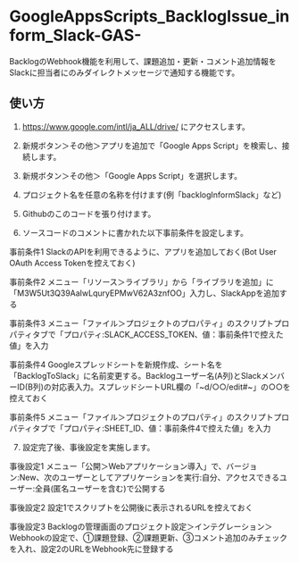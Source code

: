 # GoogleAppsScripts_BacklogIssue_inform_Slack-GAS-
BacklogのWebhook機能を利用して、課題追加・更新・コメント追加情報をSlackに担当者にのみダイレクトメッセージで通知する機能です。

## 使い方

1. https://www.google.com/intl/ja_ALL/drive/ にアクセスします。
1. 新規ボタン＞その他＞アプリを追加で「Google Apps Script」を検索し、接続します。
1. 新規ボタン＞その他＞「Google Apps Script」を選択します。
1. プロジェクト名を任意の名称を付けます(例「backlogInformSlack」など)
1. Githubのこのコードを張り付けます。

1. ソースコードのコメントに書かれた以下事前条件を設定します。

事前条件1 SlackのAPIを利用できるように、アプリを追加しておく(Bot User OAuth Access Tokenを控えておく)

事前条件2 メニュー「リソース＞ライブラリ」から「ライブラリを追加」に「M3W5Ut3Q39AaIwLquryEPMwV62A3znfOO」入力し、SlackAppを追加する

事前条件3 メニュー「ファイル＞プロジェクトのプロパティ」のスクリプトプロパティタブで「プロパティ:SLACK_ACCESS_TOKEN、値：事前条件1で控えた値」を入力

事前条件4 Googleスプレッドシートを新規作成、シート名を「BacklogToSlack」に名前変更する。Backlogユーザー名(A列)とSlackメンバーID(B列)の対応表入力。スプレッドシートURL欄の「~d/○○/edit#~」の○○を控えておく

事前条件5 メニュー「ファイル＞プロジェクトのプロパティ」のスクリプトプロパティタブで「プロパティ:SHEET_ID、値：事前条件4で控えた値」を入力

7. 設定完了後、事後設定を実施します。

事後設定1 メニュー「公開＞Webアプリケーション導入」で、バージョン:New、次のユーザーとしてアプリケーションを実行:自分、アクセスできるユーザー:全員(匿名ユーザーを含む)で公開する

事後設定2 設定1でスクリプトを公開後に表示されるURLを控えておく

事後設定3 Backlogの管理画面のプロジェクト設定＞インテグレーション＞Webhookの設定で、①課題登録、②課題更新、③コメント追加のみチェックを入れ、設定2のURLをWebhook先に登録する
